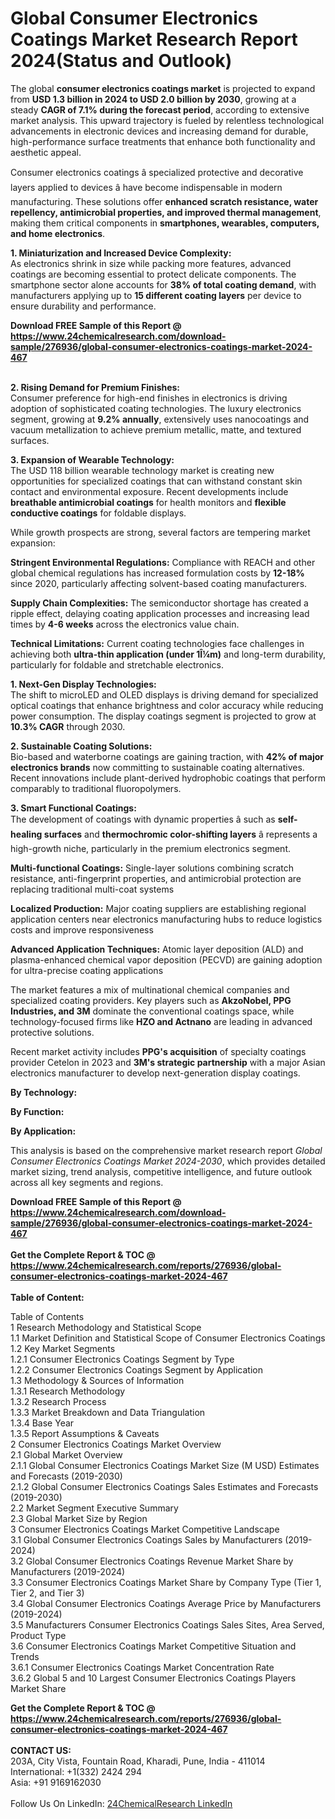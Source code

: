 <h1>Global Consumer Electronics Coatings Market Research Report 2024(Status and Outlook)</h1><p>The global <strong>consumer electronics coatings market</strong> is projected to expand from <strong>USD 1.3 billion in 2024 to USD 2.0 billion by 2030</strong>, growing at a steady <strong>CAGR of 7.1% during the forecast period</strong>, according to extensive market analysis. This upward trajectory is fueled by relentless technological advancements in electronic devices and increasing demand for durable, high-performance surface treatments that enhance both functionality and aesthetic appeal.</p><p>Consumer electronics coatings â specialized protective and decorative layers applied to devices â have become indispensable in modern manufacturing. These solutions offer <strong>enhanced scratch resistance, water repellency, antimicrobial properties, and improved thermal management</strong>, making them critical components in <strong>smartphones, wearables, computers, and home electronics</strong>.</p><p><strong>1. Miniaturization and Increased Device Complexity:</strong><br>
As electronics shrink in size while packing more features, advanced coatings are becoming essential to protect delicate components. The smartphone sector alone accounts for <strong>38% of total coating demand</strong>, with manufacturers applying up to <strong>15 different coating layers</strong> per device to ensure durability and performance.</p><div><b>Download FREE Sample of this Report @ 
            <a href="https://www.24chemicalresearch.com/download-sample/276936/global-consumer-electronics-coatings-market-2024-467">
            https://www.24chemicalresearch.com/download-sample/276936/global-consumer-electronics-coatings-market-2024-467</a></b></div><br><p><strong>2. Rising Demand for Premium Finishes:</strong><br>
Consumer preference for high-end finishes in electronics is driving adoption of sophisticated coating technologies. The luxury electronics segment, growing at <strong>9.2% annually</strong>, extensively uses nanocoatings and vacuum metallization to achieve premium metallic, matte, and textured surfaces.</p><p><strong>3. Expansion of Wearable Technology:</strong><br>
The USD 118 billion wearable technology market is creating new opportunities for specialized coatings that can withstand constant skin contact and environmental exposure. Recent developments include <strong>breathable antimicrobial coatings</strong> for health monitors and <strong>flexible conductive coatings</strong> for foldable displays.</p><p>While growth prospects are strong, several factors are tempering market expansion:</p><p><strong>Stringent Environmental Regulations:</strong> Compliance with REACH and other global chemical regulations has increased formulation costs by <strong>12-18%</strong> since 2020, particularly affecting solvent-based coating manufacturers.</p><p><strong>Supply Chain Complexities:</strong> The semiconductor shortage has created a ripple effect, delaying coating application processes and increasing lead times by <strong>4-6 weeks</strong> across the electronics value chain.</p><p><strong>Technical Limitations:</strong> Current coating technologies face challenges in achieving both <strong>ultra-thin application (under 1Î¼m)</strong> and long-term durability, particularly for foldable and stretchable electronics.</p><p><strong>1. Next-Gen Display Technologies:</strong><br>
The shift to microLED and OLED displays is driving demand for specialized optical coatings that enhance brightness and color accuracy while reducing power consumption. The display coatings segment is projected to grow at <strong>10.3% CAGR</strong> through 2030.</p><p><strong>2. Sustainable Coating Solutions:</strong><br>
Bio-based and waterborne coatings are gaining traction, with <strong>42% of major electronics brands</strong> now committing to sustainable coating alternatives. Recent innovations include plant-derived hydrophobic coatings that perform comparably to traditional fluoropolymers.</p><p><strong>3. Smart Functional Coatings:</strong><br>
The development of coatings with dynamic properties â such as <strong>self-healing surfaces</strong> and <strong>thermochromic color-shifting layers</strong> â represents a high-growth niche, particularly in the premium electronics segment.</p><p><strong>Multi-functional Coatings:</strong> Single-layer solutions combining scratch resistance, anti-fingerprint properties, and antimicrobial protection are replacing traditional multi-coat systems</p><p><strong>Localized Production:</strong> Major coating suppliers are establishing regional application centers near electronics manufacturing hubs to reduce logistics costs and improve responsiveness</p><p><strong>Advanced Application Techniques:</strong> Atomic layer deposition (ALD) and plasma-enhanced chemical vapor deposition (PECVD) are gaining adoption for ultra-precise coating applications</p><p>The market features a mix of multinational chemical companies and specialized coating providers. Key players such as <strong>AkzoNobel, PPG Industries, and 3M</strong> dominate the conventional coatings space, while technology-focused firms like <strong>HZO and Actnano</strong> are leading in advanced protective solutions.</p><p>Recent market activity includes <strong>PPG's acquisition</strong> of specialty coatings provider Cetelon in 2023 and <strong>3M's strategic partnership</strong> with a major Asian electronics manufacturer to develop next-generation display coatings.</p><p><strong>By Technology:</strong></p><p><strong>By Function:</strong></p><p><strong>By Application:</strong></p><p>This analysis is based on the comprehensive market research report <em>Global Consumer Electronics Coatings Market 2024-2030</em>, which provides detailed market sizing, trend analysis, competitive intelligence, and future outlook across all key segments and regions.</p><div><b>Download FREE Sample of this Report @ 
            <a href="https://www.24chemicalresearch.com/download-sample/276936/global-consumer-electronics-coatings-market-2024-467">
            https://www.24chemicalresearch.com/download-sample/276936/global-consumer-electronics-coatings-market-2024-467</a></b></div><br><div><b>Get the Complete Report & TOC @ 
            <a href="https://www.24chemicalresearch.com/reports/276936/global-consumer-electronics-coatings-market-2024-467">
            https://www.24chemicalresearch.com/reports/276936/global-consumer-electronics-coatings-market-2024-467</a></b></div><br>
            <b>Table of Content:</b><p>Table of Contents<br />
1 Research Methodology and Statistical Scope<br />
1.1 Market Definition and Statistical Scope of Consumer Electronics Coatings<br />
1.2 Key Market Segments<br />
1.2.1 Consumer Electronics Coatings Segment by Type<br />
1.2.2 Consumer Electronics Coatings Segment by Application<br />
1.3 Methodology & Sources of Information<br />
1.3.1 Research Methodology<br />
1.3.2 Research Process<br />
1.3.3 Market Breakdown and Data Triangulation<br />
1.3.4 Base Year<br />
1.3.5 Report Assumptions & Caveats<br />
2 Consumer Electronics Coatings Market Overview<br />
2.1 Global Market Overview<br />
2.1.1 Global Consumer Electronics Coatings Market Size (M USD) Estimates and Forecasts (2019-2030)<br />
2.1.2 Global Consumer Electronics Coatings Sales Estimates and Forecasts (2019-2030)<br />
2.2 Market Segment Executive Summary<br />
2.3 Global Market Size by Region<br />
3 Consumer Electronics Coatings Market Competitive Landscape<br />
3.1 Global Consumer Electronics Coatings Sales by Manufacturers (2019-2024)<br />
3.2 Global Consumer Electronics Coatings Revenue Market Share by Manufacturers (2019-2024)<br />
3.3 Consumer Electronics Coatings Market Share by Company Type (Tier 1, Tier 2, and Tier 3)<br />
3.4 Global Consumer Electronics Coatings Average Price by Manufacturers (2019-2024)<br />
3.5 Manufacturers Consumer Electronics Coatings Sales Sites, Area Served, Product Type<br />
3.6 Consumer Electronics Coatings Market Competitive Situation and Trends<br />
3.6.1 Consumer Electronics Coatings Market Concentration Rate<br />
3.6.2 Global 5 and 10 Largest Consumer Electronics Coatings Players Market Share </p><div><b>Get the Complete Report & TOC @ 
            <a href="https://www.24chemicalresearch.com/reports/276936/global-consumer-electronics-coatings-market-2024-467">
            https://www.24chemicalresearch.com/reports/276936/global-consumer-electronics-coatings-market-2024-467</a></b></div><br><b>CONTACT US:</b><br>
            203A, City Vista, Fountain Road, Kharadi, Pune, India - 411014<br>
            International: +1(332) 2424 294<br>
            Asia: +91 9169162030 <br><br>
            Follow Us On LinkedIn: <a href="https://www.linkedin.com/company/24chemicalresearch/">24ChemicalResearch LinkedIn</a>